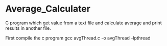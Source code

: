 # Average_Calculater
C program which get value from a text file and calculate average and print results in another file.

First compile the c program
gcc avgThread.c -o avgThread -lpthread
